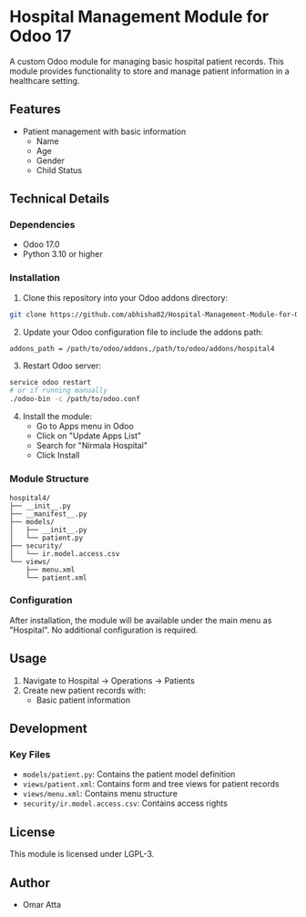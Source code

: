 # Hospital Management Module for Odoo 17

A custom Odoo module for managing basic hospital patient records. This module provides functionality to store and manage patient information in a healthcare setting.

## Features

- Patient management with basic information
  - Name
  - Age
  - Gender
  - Child Status

## Technical Details

### Dependencies
- Odoo 17.0
- Python 3.10 or higher

### Installation

1. Clone this repository into your Odoo addons directory:
```bash
git clone https://github.com/abhisha02/Hospital-Management-Module-for-Odoo-17.git /path/to/odoo/addons/hospital4

```

2. Update your Odoo configuration file to include the addons path:
```
addons_path = /path/to/odoo/addons,/path/to/odoo/addons/hospital4
```

3. Restart Odoo server:
```bash
service odoo restart
# or if running manually
./odoo-bin -c /path/to/odoo.conf
```

4. Install the module:
   - Go to Apps menu in Odoo
   - Click on "Update Apps List"
   - Search for "Nirmala Hospital"
   - Click Install

### Module Structure
```
hospital4/
├── __init__.py
├── __manifest__.py
├── models/
│   ├── __init__.py
│   └── patient.py
├── security/
│   └── ir.model.access.csv
└── views/
    ├── menu.xml
    └── patient.xml
```

### Configuration

After installation, the module will be available under the main menu as "Hospital". No additional configuration is required.

## Usage

1. Navigate to Hospital → Operations → Patients
2. Create new patient records with:
   - Basic patient information
   
## Development

### Key Files

- `models/patient.py`: Contains the patient model definition
- `views/patient.xml`: Contains form and tree views for patient records
- `views/menu.xml`: Contains menu structure
- `security/ir.model.access.csv`: Contains access rights



## License

This module is licensed under LGPL-3.

## Author

- Omar Atta 

